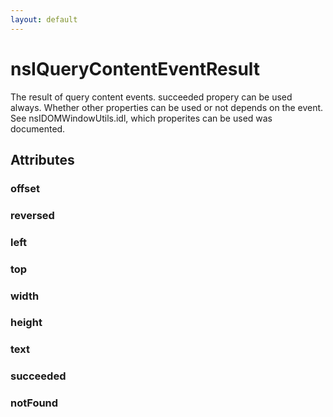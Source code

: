 ```yaml
---
layout: default
---
```


# nsIQueryContentEventResult #

The result of query content events.  succeeded propery can be used always.
Whether other properties can be used or not depends on the event.
See nsIDOMWindowUtils.idl, which properites can be used was documented.


## Attributes ##

### offset ###

### reversed ###

### left ###

### top ###

### width ###

### height ###

### text ###

### succeeded ###

### notFound ###
